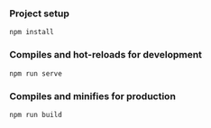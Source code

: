 ### Project setup
```
npm install
```

### Compiles and hot-reloads for development
```
npm run serve
```

### Compiles and minifies for production
```
npm run build
